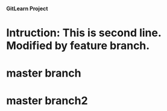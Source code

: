 #### GitLearn Project
Intruction: This is second line.
Modified by feature branch.
=======
# master branch
# master branch2
